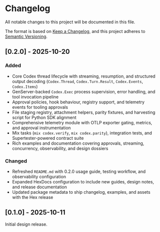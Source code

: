 # Changelog

All notable changes to this project will be documented in this file.

The format is based on [Keep a Changelog](https://keepachangelog.com/en/1.0.0/),
and this project adheres to [Semantic Versioning](https://semver.org/spec/v2.0.0.html).

## [0.2.0] - 2025-10-20

### Added
- Core Codex thread lifecycle with streaming, resumption, and structured output decoding (`Codex.Thread`, `Codex.Turn.Result`, `Codex.Events`, `Codex.Items`)
- GenServer-backed `Codex.Exec` process supervision, error handling, and tool invocation pipeline
- Approval policies, hook behaviour, registry support, and telemetry events for tooling approvals
- File staging registry, attachment helpers, parity fixtures, and harvesting script for Python SDK alignment
- Comprehensive telemetry module with OTLP exporter gating, metrics, and approval instrumentation
- Mix tasks (`mix codex.verify`, `mix codex.parity`), integration tests, and Supertester-powered contract suite
- Rich examples and documentation covering approvals, streaming, concurrency, observability, and design dossiers

### Changed
- Refreshed `README.md` with 0.2.0 usage guide, testing workflow, and observability configuration
- Expanded HexDocs configuration to include new guides, design notes, and release documentation
- Updated package metadata to ship changelog, examples, and assets with the Hex release

## [0.1.0] - 2025-10-11

Initial design release.
